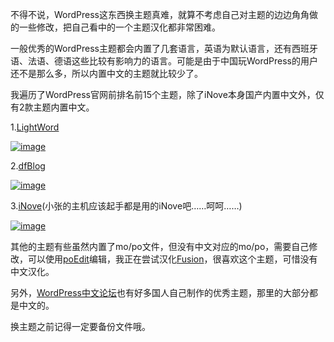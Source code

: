 

不得不说，WordPress这东西换主题真难，就算不考虑自己对主题的边边角角做的一些修改，把自己看中的一个主题汉化都非常困难。

一般优秀的WordPress主题都会内置了几套语言，英语为默认语言，还有西班牙语、法语、德语这些比较有影响力的语言。可能是由于中国玩WordPress的用户
还不是那么多，所以内置中文的主题就比较少了。

我遍历了WordPress官网前排名前15个主题，除了iNove本身国产内置中文外，仅有2款主题内置中文。

1.[LightWord](http://wordpress.org/extend/themes/lightword)

[![image](https://e25ba8-log4d-c.dijingchao.com/upload_dropbox/200907/screenshot.png)](../../static/images/upload_dropbox/200907/screenshot.png)

2.[dfBlog](http://wordpress.org/extend/themes/dfblog)

[![image](https://e25ba8-log4d-c.dijingchao.com/upload_dropbox/200907/screenshot.png)](http://wp-themes.com/wp-content/themes/dfblog/screenshot.png)

3.[iNove](http://wordpress.org/extend/themes/inove)(小张的主机应该起手都是用的iNove吧……呵呵……)

[![image](https://e25ba8-log4d-c.dijingchao.com/upload_dropbox/200907/screenshot.png)](http://wp-themes.com/wp-content/themes/inove/screenshot.png)

其他的主题有些虽然内置了mo/po文件，但没有中文对应的mo/po，需要自己修改，可以使用[poEdit](http://www.xdowns.com/soft/38/103/2007/Soft_36710.html)编辑，我正在尝试汉化[Fusion](http://wordpress.org/extend/themes/fusion)，很喜欢这个主题，可惜没有中文汉化。

另外，[WordPress中文论坛](http://wordpress.org.cn/)也有好多国人自己制作的优秀主题，那里的大部分都是中文的。

换主题之前记得一定要备份文件哦。


